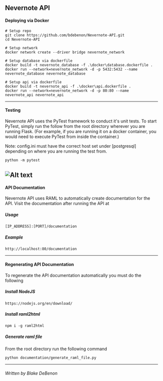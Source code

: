 Nevernote API
---
#### Deploying via Docker

```
# Setup repo
git clone https://github.com/bdebenon/Nevernote-API.git
cd Nevernote-API

# Setup network
docker network create --driver bridge nevernote_network

# Setup database via dockerfile
docker build -t nevernote_database -f .\docker\database.dockerfile .
docker run --network=nevernote_network -d -p 5432:5432 --name nevernote_database nevernote_database

# Setup api via dockerfile
docker build -t nevernote_api -f .\docker\api.dockerfile .
docker run --network=nevernote_network -d -p 80:80 --name nevernote_api nevernote_api
```
---
#### Testing
Nevernote API uses the PyTest framework to conduct it's unit tests.
To start PyTest, simply run the follow from the root directory wherever you are running Flask.
(For example, if you are running it on a docker container, you would need to execute PyTest from inside the container.)

Note: config.ini must have the correct host set under [postgresql] depending on where you are running the test from. 
```
python -m pytest
```
![Alt text](tests/example_test_result.png "Example output")
---
#### API Documentation
Nevernote API uses RAML to automatically create documentation for the API.
Visit the documentation after running the API at

##### Usage
```
[IP_ADDRESS]:[PORT]/documentation
```
##### Example
```
http://localhost:80/documentation
```
---
#### Regenerating API Documentation
To regenerate the API documentation automatically you must do the following
##### Install NodeJS
```
https://nodejs.org/en/download/
```

##### Install raml2html
```
npm i -g raml2html
```

##### Generate raml file
From the root directory run the following command
```
python documentation/generate_raml_file.py
```
---

###### Written by Blake DeBenon